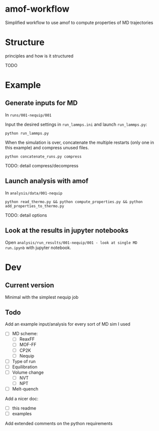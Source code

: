 # amof-workflow
Simplified workflow to use amof to compute properties of MD trajectories

# Structure

principles and how is it structured

TODO

# Example

## Generate inputs for MD

In `runs/001-nequip/001`

Input the desired settings in `run_lammps.ini` and launch `run_lammps.py`:

```
python run_lammps.py
```

When the simulation is over, concatenate the multiple restarts (only one in this example) and compress unused files.

```
python concatenate_runs.py compress
```

TODO: detail compress/decompress

## Launch analysis with amof

In `analysis/data/001-nequip`

```
python read_thermo.py && python compute_properties.py && python add_properties_to_thermo.py
```

TODO: detail options

## Look at the results in jupyter notebooks

Open `analysis/run_results/001-nequip/001 - look at single MD run.ipynb` with jupyter notebook.

# Dev

## Current version

Minimal with the simplest nequip job

## Todo

Add an example input/analysis for every sort of MD sim I used

- [ ] MD scheme:
  - [ ] ReaxFF
  - [ ]  MOF-FF
  - [ ] CP2K
  - [ ]  Nequip
- [ ]  Type of run
  - [ ] Equilibration
  - [ ] Volume change
    - [ ] NVT
    - [ ] NPT
  - [ ] Melt-quench

Add a nicer doc:
- [ ] this readme
- [ ] examples

Add extended comments on the python requirements
